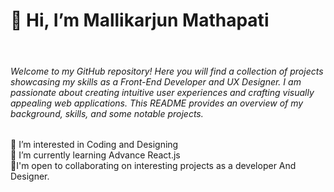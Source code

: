 
<h1> 👋 Hi, I’m Mallikarjun Mathapati</h1>
</br>
<h6>Welcome to my GitHub repository! Here you will find a collection of projects showcasing my skills as a Front-End Developer and UX Designer. I am passionate about creating intuitive user experiences and crafting visually appealing web applications. This README provides an overview of my background, skills, and some notable projects.</h6>
👀 I’m interested in Coding and Designing
<br/>
🌱 I’m currently learning Advance React.js
<br/>
🤝I'm open to collaborating on interesting projects as a developer And Designer.

<!---
Mallikarjun-Mathapati/Mallikarjun-Mathapati is a ✨ special ✨ repository because its `README.md` (this file) appears on your GitHub profile.
You can click the Preview link to take a look at your changes.
--->
